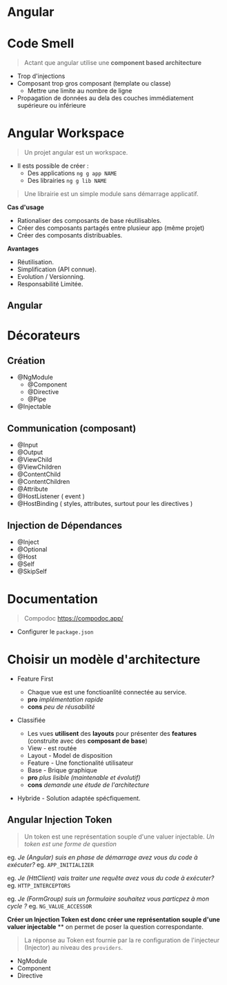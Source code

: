 # Angular

# Code Smell

> Actant que angular utilise une **component based architecture**
* Trop d'injections
* Composant trop gros composant (template ou classe)
     * Mettre une limite au nombre de ligne
* Propagation de données au dela des couches immédiatement supérieure ou inférieure

# Angular Workspace

> Un projet angular est un workspace.

* Il ests possible de créer :
    * Des applications `ng g app NAME`
    * Des librairies  `ng g lib NAME`


> Une librairie est un simple module sans démarrage applicatif.

**Cas d'usage**
* Rationaliser des composants de base réutilisables.
* Créer des composants partagés entre plusieur app (même projet)
* Créer des composants distribuables.

**Avantages**
* Réutilisation.
* Simplification (API connue).
* Evolution / Versionning.
* Responsabilité Limitée.

## Angular 

# Décorateurs

## Création

* @NgModule
    * @Component
    * @Directive
    * @Pipe
* @Injectable

## Communication (composant)

* @Input
* @Output
* @ViewChild
* @ViewChildren
* @ContentChild
* @ContentChildren
* @Attribute
* @HostListener ( event )
* @HostBinding ( styles, attributes, surtout pour les directives )

## Injection de Dépendances

* @Inject
* @Optional
* @Host
* @Self
* @SkipSelf

# Documentation

> Compodoc https://compodoc.app/
* Configurer le `package.json`

# Choisir un modèle d'architecture

* Feature First
     * Chaque vue est une fonctioanlité connectée au service.
     * **pro** *implémentation rapide*
     * **cons** *peu de réusabilité*

* Classifiée
    * Les vues **utilisent** des **layouts** pour présenter des **features** (construite avec des **composant de base**)
    * View - est routée
    * Layout - Model de disposition
    * Feature - Une fonctionalité utilisateur
    * Base - Brique graphique
    * **pro** *plus lisible (maintenable et évolutif)*
    * **cons** *demande une étude de l'architecture*

* Hybride - Solution adaptée spécfiquement.

## Angular Injection Token

> Un token est une représentation souple d'une valuer injectable.
> *Un token est une forme de question*

eg. *Je (Angular) suis en phase de démarrage avez vous du code à exécuter?*
eg. `APP_INITIALIZER`

eg. *Je (HttClient) vais traiter une requête avez vous du code à exécuter?*
eg. `HTTP_INTERCEPTORS`

eg. *Je (FormGroup) suis un formulaire souhaitez vous particpez à mon cycle ?*
eg. `NG_VALUE_ACCESSOR`

**Créer un Injection Token est donc créer une représentation souple d'une valuer injectable**
** on permet de poser la question correspondante.

> La réponse au Token est fournie par la re configuration de l'injecteur (Injector) au niveau des `providers`.
* NgModule
* Component
* Directive